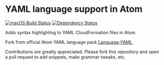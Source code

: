 # YAML language support in Atom
[![macOS Build Status](https://travis-ci.org/TWinsnes/language-yaml-cloudformation.svg?branch=master)](https://travis-ci.org/TWinsnes/language-yaml-cloudformation)
[![Dependency Status](https://david-dm.org/atom/language-yaml.svg)](https://david-dm.org/atom/language-yaml)

Adds syntax highlighting to YAML CloudFormation files in Atom.

Fork from official Atom YAML language pack [Language-YAML](https://github.com/atom/language-yaml)

Contributions are greatly appreciated. Please fork this repository and open a pull request to add snippets, make grammar tweaks, etc.
